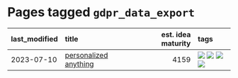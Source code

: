 # Pages tagged `gdpr_data_export`

|last_modified|title|est. idea maturity|tags
|:---|:---|---:|:---|
|2023-07-10|[personalized anything](../personalized_anything.md)|4159|[![](https://img.shields.io/badge/tag-gdpr_data_export-e839f4)](../tags/gdpr_data_export.md) [![](https://img.shields.io/badge/tag-llm-b08442)](../tags/llm.md) [![](https://img.shields.io/badge/tag-personalization-e6ab9)](../tags/personalization.md) [![](https://img.shields.io/badge/tag-productivity-abf295)](../tags/productivity.md)|